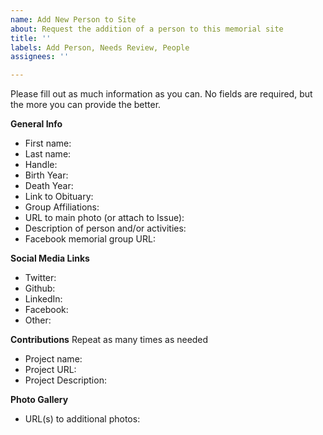 ```yaml
---
name: Add New Person to Site
about: Request the addition of a person to this memorial site
title: ''
labels: Add Person, Needs Review, People
assignees: ''

---
```


Please fill out as much information as you can. No fields are required, but the more you can provide the better.

**General Info**
* First name:
* Last name:
* Handle:
* Birth Year:
* Death Year:
* Link to Obituary:
* Group Affiliations:
* URL to main photo (or attach to Issue):
* Description of person and/or activities:
* Facebook memorial group URL:

**Social Media Links**
* Twitter:
* Github:
* LinkedIn:
* Facebook:
* Other:

**Contributions**
Repeat as many times as needed

* Project name:
* Project URL:
* Project Description:

**Photo Gallery**
* URL(s) to additional photos:
